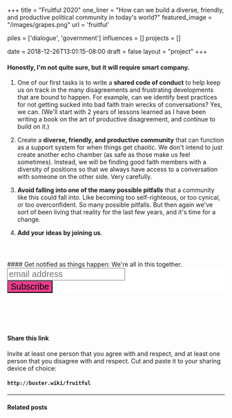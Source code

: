 +++
title = "Fruitful 2020"
one_liner = "How can we build a diverse, friendly, and productive political community in today's world?"
featured_image = "/images/grapes.png"
url = 'fruitful'

piles 		 = ['dialogue', 'government']
influences = []
projects 	 = []

date   = 2018-12-26T13:01:15-08:00
draft  = false
layout = "project"
+++

#### Honestly, I'm not quite sure, but it will require smart company.

1. One of our first tasks is to write a **shared code of conduct** to help keep us on track in the many disagreements and frustrating developments that are bound to happen. For example, can we identify best practices for not getting sucked into bad faith train wrecks of conversations? Yes, we can. (We'll start with 2 years of lessons learned as I have been writing a book on the art of productive disagreement, and continue to build on it.)

2. Create a **diverse, friendly, and productive community** that can function as a support system for when things get chaotic. We don't intend to just create another echo chamber (as safe as those make us feel sometimes). Instead, we will be finding good faith members with a diversity of positions so that we always have access to a conversation with someone on the other side. Very carefully.

3. **Avoid falling into one of the many possible pitfalls** that a community like this could fall into. Like becoming too self-righteous, or too cynical, or too overconfident. So many possible pitfalls. But then again we've sort of been living that reality for the last few years, and it's time for a change.

4. **Add your ideas by joining us**.


<div style="margin-top: 4em;"></div>
#### Get notified as things happen:
We're all in this together. 
<link href="//cdn-images.mailchimp.com/embedcode/horizontal-slim-10_7.css" rel="stylesheet" type="text/css">
<style type="text/css">
	#mc_embed_signup{background:#fff; clear:left; font:14px Helvetica,Arial,sans-serif; width:100%;}
	/* Add your own Mailchimp form style overrides in your site stylesheet or in this style block.
	   We recommend moving this block and the preceding CSS link to the HEAD of your HTML file. */
</style>
<div id="mc_embed_signup">
<form action="https://wiki.us2.list-manage.com/subscribe/post?u=b802d7b76df178f4d6451a78e&amp;id=d56f113b9f" method="post" id="mc-embedded-subscribe-form" name="mc-embedded-subscribe-form" class="validate" style="text-align: left; margin-top: 0; padding-top: 0; margin-bottom: 4em; font-size: 24px;" target="_blank" novalidate>
<div id="mc_embed_signup_scroll">	
<input type="email" value="" name="EMAIL" class="email" style="font-size: 20px;" id="mce-EMAIL" placeholder="email address" required>
<!-- real people should not fill this in and expect good things - do not remove this or risk form bot signups-->
<div style="position: absolute; left: -5000px;" aria-hidden="true"><input type="text" name="b_b802d7b76df178f4d6451a78e_d56f113b9f" tabindex="-1" value=""></div>
<div class="clear"><input type="submit" value="Subscribe" name="subscribe" id="mc-embedded-subscribe" class="button" style="font-size: 20px; background-color: #e83e8c"></div>
</div>
</form>
</div>
<!--End mc_embed_signup-->

#### Share this link
Invite at least one person that you agree with and respect, and at least one person that you disagree with and respect. Cut and paste it to your sharing device of choice: 

#### `http://buster.wiki/fruitful`

----

#### Related posts